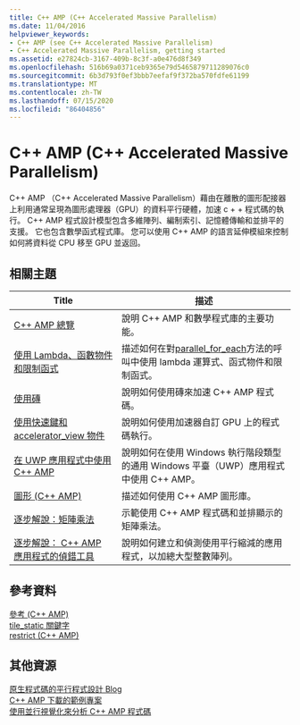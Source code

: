 ```yaml
---
title: C++ AMP (C++ Accelerated Massive Parallelism)
ms.date: 11/04/2016
helpviewer_keywords:
- C++ AMP (see C++ Accelerated Massive Parallelism)
- C++ Accelerated Massive Parallelism, getting started
ms.assetid: e27824cb-3167-409b-8c3f-a0e476d8f349
ms.openlocfilehash: 516b69a0371ceb9365e79d5465879711289076c0
ms.sourcegitcommit: 6b3d793f0ef3bbb7eefaf9f372ba570fdfe61199
ms.translationtype: MT
ms.contentlocale: zh-TW
ms.lasthandoff: 07/15/2020
ms.locfileid: "86404856"
---
```

# <a name="c-amp-c-accelerated-massive-parallelism"></a>C++ AMP (C++ Accelerated Massive Parallelism)

C++ AMP （C++ Accelerated Massive Parallelism）藉由在離散的圖形配接器上利用通常呈現為圖形處理器（GPU）的資料平行硬體，加速 c + + 程式碼的執行。 C++ AMP 程式設計模型包含多維陣列、編制索引、記憶體傳輸和並排平的支援。 它也包含數學函式程式庫。 您可以使用 C++ AMP 的語言延伸模組來控制如何將資料從 CPU 移至 GPU 並返回。

## <a name="related-topics"></a>相關主題

|Title|描述|
|-----------|-----------------|
|[C++ AMP 總覽](../../parallel/amp/cpp-amp-overview.md)|說明 C++ AMP 和數學程式庫的主要功能。|
|[使用 Lambda、函數物件和限制函式](../../parallel/amp/using-lambdas-function-objects-and-restricted-functions.md)|描述如何在對[parallel_for_each](reference/concurrency-namespace-functions-amp.md#parallel_for_each)方法的呼叫中使用 lambda 運算式、函式物件和限制函式。|
|[使用磚](../../parallel/amp/using-tiles.md)|說明如何使用磚來加速 C++ AMP 程式碼。|
|[使用快速鍵和 accelerator_view 物件](../../parallel/amp/using-accelerator-and-accelerator-view-objects.md)|說明如何使用加速器自訂 GPU 上的程式碼執行。|
|[在 UWP 應用程式中使用 C++ AMP](../../parallel/amp/using-cpp-amp-in-windows-store-apps.md)|說明如何在使用 Windows 執行階段類型的通用 Windows 平臺（UWP）應用程式中使用 C++ AMP。|
|[圖形 (C++ AMP)](../../parallel/amp/graphics-cpp-amp.md)|描述如何使用 C++ AMP 圖形庫。|
|[逐步解說：矩陣乘法](../../parallel/amp/walkthrough-matrix-multiplication.md)|示範使用 C++ AMP 程式碼和並排顯示的矩陣乘法。|
|[逐步解說： C++ AMP 應用程式的偵錯工具](../../parallel/amp/walkthrough-debugging-a-cpp-amp-application.md)|說明如何建立和偵測使用平行縮減的應用程式，以加總大型整數陣列。|

## <a name="reference"></a>參考資料

[參考 (C++ AMP)](../../parallel/amp/reference/reference-cpp-amp.md)<br/>
[tile_static 關鍵字](../../cpp/tile-static-keyword.md)<br/>
[restrict (C++ AMP)](../../cpp/restrict-cpp-amp.md)

## <a name="other-resources"></a>其他資源

[原生程式碼的平行程式設計 Blog](https://go.microsoft.com/fwlink/p/?linkid=238472)<br/>
[C++ AMP 下載的範例專案](https://go.microsoft.com/fwlink/p/?linkid=248508)<br/>
[使用並行視覺化來分析 C++ AMP 程式碼](/archive/blogs/nativeconcurrency/analyzing-c-amp-code-with-the-concurrency-visualizer)
